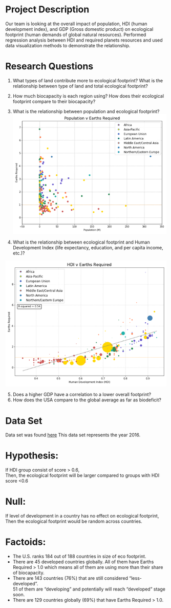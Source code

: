 # Project Description
Our team is looking at the overall impact of population, HDI (human development index), and GDP (Gross domestic product) on ecological footprint (human demands of global natural resources). Performed regression analysis between HDI and required planets resources and used data visualization methods to demonstrate the relationship.

# Research Questions
1. What types of land contribute more to ecological footprint? What is the relationship between type of land and total ecological footprint?
2. How much biocapacity is each region using? How does their ecological footprint compare to their biocapacity?
3. What is the relationship between population and ecological footprint?
![4-scatter](Images/1_population_earths.png)

4. What is the relationship between ecological footprint and Human Development Index (life expectancy, education, and per capita income, etc.)? 


![4-scatter](Images/3_hdi_earths_region.png)

5. Does a higher GDP have a correlation to a lower overall footprint?
6. How does the USA compare to the global average as far as biodeficit?

# Data Set
Data set was found [here](https://www.kaggle.com/footprintnetwork/ecological-footprint/<br>)
This data set represents the year 2016.

# Hypothesis:
If HDI group consist of score > 0.6,<br>
Then, the ecological footprint will be larger compared to groups with HDI score <0.6

# Null: 
If level of development in a country has no effect on ecological footprint,<br>
Then the ecological footprint would be random across countries.


# Factoids:
- The U.S. ranks 184 out of 188 countries in size of eco footprint. 
- There are 45 developed countries globally. All of them have Earths Required > 1.0 which means all of them are using more than their share of biocapacity. 
- There are 143 countries (76%) that are still considered “less-developed”.<br>
51 of them are “developing” and potentially will reach “developed” stage soon.
- There are 129 countries globally (69%) that have Earths Required > 1.0.
